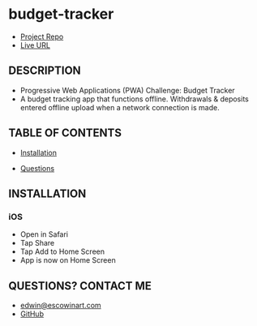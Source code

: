 # budget-tracker
  * [Project Repo](https://github.com/escowin/budget-tracker)
  * [Live URL](https://blooming-savannah-44795.herokuapp.com/)
  
  ## DESCRIPTION
  * Progressive Web Applications (PWA) Challenge: Budget Tracker
  * A budget tracking app that functions offline. Withdrawals & deposits entered offline upload when a network connection is made.
  
  ## TABLE OF CONTENTS
  * [Installation](#INSTALLATION)
  
  * [Questions](#QUESTIONS)
  
  ## INSTALLATION
  ### iOS
  * Open in Safari
  * Tap Share
  * Tap Add to Home Screen
  * App is now on Home Screen


  ## QUESTIONS? CONTACT ME
  * edwin@escowinart.com
  * [GitHub](https://github.com/escowin)